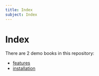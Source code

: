 ```yaml
---
title: Index
subject: Index
---
```


# Index

There are 2 demo books in this repository:

- [features](/book/)
- [installation](/install/)
